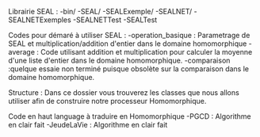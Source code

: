 Librairie SEAL :
  -bin/
  -SEAL/
  -SEALExemple/
  -SEALNET/
  -SEALNETExemples
  -SEALNETTest
  -SEALTest

Codes pour démaré à utiliser SEAL :
  -operation_basique : Parametrage de SEAL et multiplication/addition d'entier dans le domaine homomorphique
  -average : Code utilisant addition et multiplication pour calculer la moyenne d'une liste d'entier dans le domaine homomorphique.
  -comparaison :quelque essaie non terminé puisque obsolète sur la comparaison dans le domaine homomorphique.

Structure :
  Dans ce dossier vous trouverez les classes que nous allons utiliser afin de construire notre processeur Homomorphique.

Code en haut language à traduire en Homomorphique
  -PGCD : Algorithme en clair fait
  -JeudeLaVie : Algorithme en clair fait
